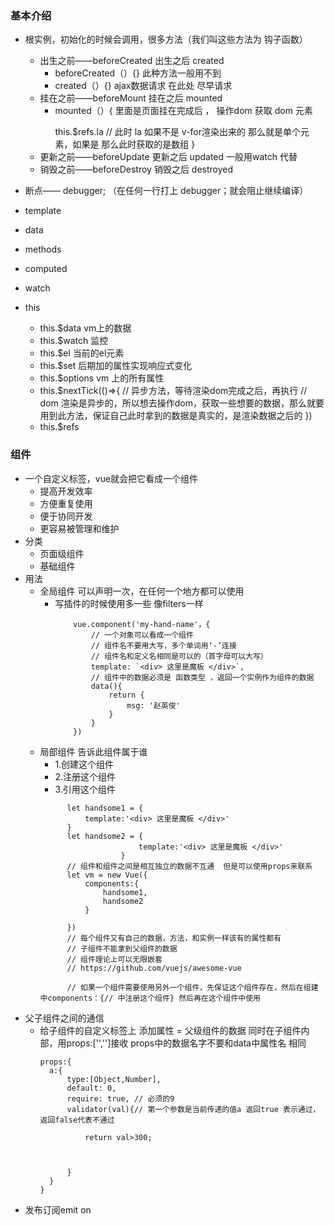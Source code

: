 ### 基本介绍
- 根实例，初始化的时候会调用，很多方法（我们叫这些方法为 钩子函数）
    + 出生之前——beforeCreated  出生之后 created
        * beforeCreated（）{}  此种方法一般用不到
        * created（）{}  ajax数据请求 在此处 尽早请求
    + 挂在之前——beforeMount    挂在之后 mounted
        * mounted（）{
             里面是页面挂在完成后 ， 操作dom
             获取 dom 元素
             <p ref="la"></p>
             this.$refs.la  // 此时 la 如果不是 v-for渲染出来的  那么就是单个元素，如果是 那么此时获取的是数组
            }
    + 更新之前——beforeUpdate   更新之后 updated   一般用watch 代替
    + 销毁之前——beforeDestroy  销毁之后 destroyed
- 断点—— debugger;  （在任何一行打上 debugger；就会阻止继续编译）

- template
- data
- methods
- computed
- watch

- this
    + this.$data vm上的数据
    + this.$watch 监控
    + this.$el 当前的el元素
    + this.$set 后期加的属性实现响应式变化
    + this.$options  vm 上的所有属性
    + this.$nextTick(()=>{
         // 异步方法，等待渲染dom完成之后，再执行
         // dom 渲染是异步的，所以想去操作dom，获取一些想要的数据，那么就要用到此方法，保证自己此时拿到的数据是真实的，是渲染数据之后的
        })
    + this.$refs

### 组件
- 一个自定义标签，vue就会把它看成一个组件
  + 提高开发效率
  + 方便重复使用
  + 便于协同开发
  + 更容易被管理和维护
- 分类
    + 页面级组件
    + 基础组件
- 用法
    + 全局组件 可以声明一次，在任何一个地方都可以使用
      * 写插件的时候使用多一些 像filters一样
        ```
            vue.component('my-hand-name'，{
                // 一个对象可以看成一个组件
                // 组件名不要用大写，多个单词用‘-’连接
                // 组件名和定义名相同是可以的（首字母可以大写）
                template: `<div> 这里是魔板 </div>`,
                // 组件中的数据必须是 函数类型 ，返回一个实例作为组件的数据
                data(){
                    return {
                        msg: '赵英俊'
                    }
                }
            })
        ```
    + 局部组件 告诉此组件属于谁
      * 1.创建这个组件
      * 2.注册这个组件
      * 3.引用这个组件
      ```
            let handsome1 = {
                template:'<div> 这里是魔板 </div>'
            }
            let handsome2 = {
                            template:'<div> 这里是魔板 </div>'
                        }
            // 组件和组件之间是相互独立的数据不互通  但是可以使用props来联系
            let vm = new Vue({
                components:{
                    handsome1,
                    handsome2
                }

            })
            // 每个组件又有自己的数据，方法，和实例一样该有的属性都有
            // 子组件不能拿到父组件的数据
            // 组件理论上可以无限嵌套
            // https://github.com/vuejs/awesome-vue

            // 如果一个组件需要使用另外一个组件，先保证这个组件存在，然后在组建中components：{// 中注册这个组件} 然后再在这个组件中使用
      ```
- 父子组件之间的通信
    + 给子组件的自定义标签上 添加属性 = 父级组件的数据
      同时在子组件内部，用props:['','']接收
      props中的数据名字不要和data中属性名 相同
      ```
      props:{
        a:{
            type:[Object,Number],
            default: 0,
            require: true, // 必须的9
            validator(val){// 第一个参数是当前传递的值a 返回true 表示通过，返回false代表不通过

                return val>300;



            }
        }
      }
      ```
- 发布订阅emit  on